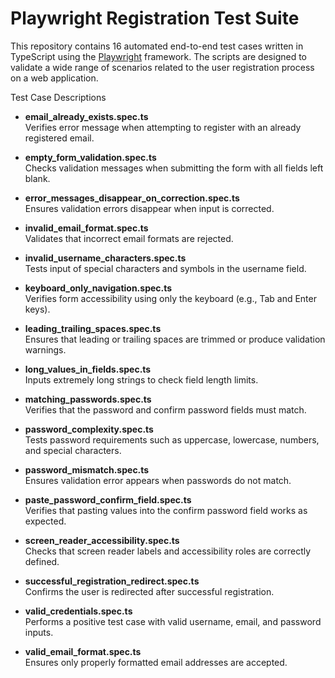 # Playwright Registration Test Suite

This repository contains 16 automated end-to-end test cases written in TypeScript using the [Playwright](https://playwright.dev/) framework. 
The scripts are designed to validate a wide range of scenarios related to the user registration process on a web application.

Test Case Descriptions

- **email_already_exists.spec.ts**  
  Verifies error message when attempting to register with an already registered email.

- **empty_form_validation.spec.ts**  
  Checks validation messages when submitting the form with all fields left blank.

- **error_messages_disappear_on_correction.spec.ts**  
  Ensures validation errors disappear when input is corrected.

- **invalid_email_format.spec.ts**  
  Validates that incorrect email formats are rejected.

- **invalid_username_characters.spec.ts**  
  Tests input of special characters and symbols in the username field.

- **keyboard_only_navigation.spec.ts**  
  Verifies form accessibility using only the keyboard (e.g., Tab and Enter keys).

- **leading_trailing_spaces.spec.ts**  
  Ensures that leading or trailing spaces are trimmed or produce validation warnings.

- **long_values_in_fields.spec.ts**  
  Inputs extremely long strings to check field length limits.

- **matching_passwords.spec.ts**  
  Verifies that the password and confirm password fields must match.

- **password_complexity.spec.ts**  
  Tests password requirements such as uppercase, lowercase, numbers, and special characters.

- **password_mismatch.spec.ts**  
  Ensures validation error appears when passwords do not match.

- **paste_password_confirm_field.spec.ts**  
  Verifies that pasting values into the confirm password field works as expected.

- **screen_reader_accessibility.spec.ts**  
  Checks that screen reader labels and accessibility roles are correctly defined.

- **successful_registration_redirect.spec.ts**  
  Confirms the user is redirected after successful registration.

- **valid_credentials.spec.ts**  
  Performs a positive test case with valid username, email, and password inputs.

- **valid_email_format.spec.ts**  
  Ensures only properly formatted email addresses are accepted.
